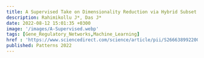 ```yaml
---
title: A Supervised Take on Dimensionality Reduction via Hybrid Subset Selection
description: Rahimikollu J*, Das J*
date: 2022-08-12 15:01:35 +0300
image: '/images/A-Supervised.webp'
tags: [Gene_Regulatory_Networks,Machine_Learning]
href : 'https://www.sciencedirect.com/science/article/pii/S266638992200174X?via%3Dihub'
published: Patterns 2022
---
```

